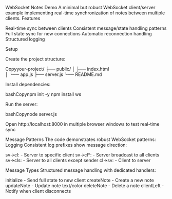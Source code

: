WebSocket Notes Demo
A minimal but robust WebSocket client/server example implementing real-time synchronization of notes between multiple clients.
Features

Real-time sync between clients
Consistent message/state handling patterns
Full state sync for new connections
Automatic reconnection handling
Structured logging

Setup

Create the project structure:

Copyyour-project/
  ├── public/
  │   ├── index.html  
  │   └── app.js
  ├── server.js
  └── README.md

Install dependencies:

bashCopynpm init -y
npm install ws

Run the server:

bashCopynode server.js

Open http://localhost:8000 in multiple browser windows to test real-time sync

Message Patterns
The code demonstrates robust WebSocket patterns:
Logging
Consistent log prefixes show message direction:

sv->cl: - Server to specific client
sv->cl*: - Server broadcast to all clients
sv->cls: - Server to all clients except sender
cl->sv: - Client to server

Message Types
Structured message handling with dedicated handlers:

initialize - Send full state to new client
createNote - Create a new note
updateNote - Update note text/color
deleteNote - Delete a note
clientLeft - Notify when client disconnects
